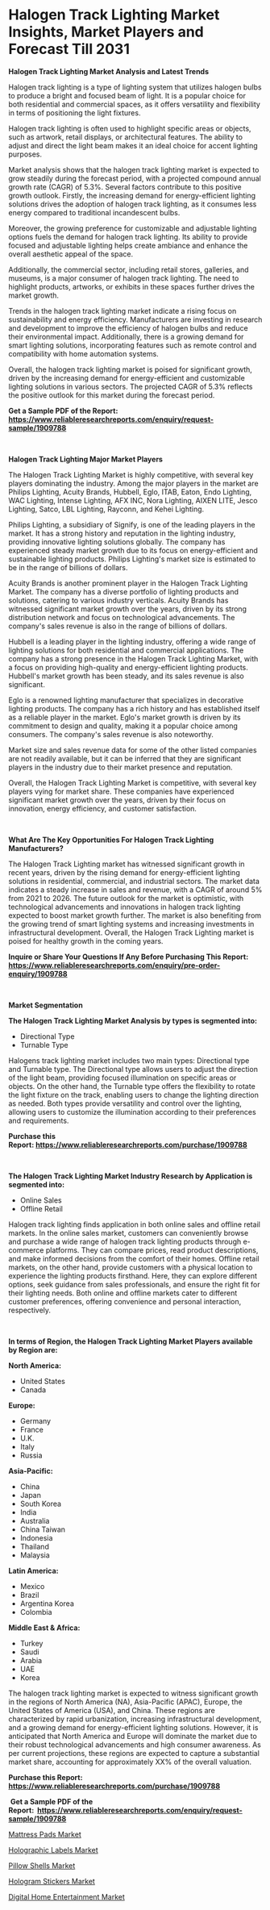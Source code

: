 <p><h1>Halogen Track Lighting Market Insights, Market Players and Forecast Till 2031</h1></p><p><strong>Halogen Track Lighting Market Analysis and Latest Trends</strong></p>
<p><p>Halogen track lighting is a type of lighting system that utilizes halogen bulbs to produce a bright and focused beam of light. It is a popular choice for both residential and commercial spaces, as it offers versatility and flexibility in terms of positioning the light fixtures.</p><p>Halogen track lighting is often used to highlight specific areas or objects, such as artwork, retail displays, or architectural features. The ability to adjust and direct the light beam makes it an ideal choice for accent lighting purposes.</p><p>Market analysis shows that the halogen track lighting market is expected to grow steadily during the forecast period, with a projected compound annual growth rate (CAGR) of 5.3%. Several factors contribute to this positive growth outlook. Firstly, the increasing demand for energy-efficient lighting solutions drives the adoption of halogen track lighting, as it consumes less energy compared to traditional incandescent bulbs.</p><p>Moreover, the growing preference for customizable and adjustable lighting options fuels the demand for halogen track lighting. Its ability to provide focused and adjustable lighting helps create ambiance and enhance the overall aesthetic appeal of the space.</p><p>Additionally, the commercial sector, including retail stores, galleries, and museums, is a major consumer of halogen track lighting. The need to highlight products, artworks, or exhibits in these spaces further drives the market growth.</p><p>Trends in the halogen track lighting market indicate a rising focus on sustainability and energy efficiency. Manufacturers are investing in research and development to improve the efficiency of halogen bulbs and reduce their environmental impact. Additionally, there is a growing demand for smart lighting solutions, incorporating features such as remote control and compatibility with home automation systems.</p><p>Overall, the halogen track lighting market is poised for significant growth, driven by the increasing demand for energy-efficient and customizable lighting solutions in various sectors. The projected CAGR of 5.3% reflects the positive outlook for this market during the forecast period.</p></p>
<p><strong>Get a Sample PDF of the Report:&nbsp; <a href="https://www.reliableresearchreports.com/enquiry/request-sample/1909788">https://www.reliableresearchreports.com/enquiry/request-sample/1909788</a></strong></p>
<p>&nbsp;</p>
<p><strong>Halogen Track Lighting Major Market Players</strong></p>
<p><p>The Halogen Track Lighting Market is highly competitive, with several key players dominating the industry. Among the major players in the market are Philips Lighting, Acuity Brands, Hubbell, Eglo, ITAB, Eaton, Endo Lighting, WAC Lighting, Intense Lighting, AFX INC, Nora Lighting, AIXEN LITE, Jesco Lighting, Satco, LBL Lighting, Rayconn, and Kehei Lighting.</p><p>Philips Lighting, a subsidiary of Signify, is one of the leading players in the market. It has a strong history and reputation in the lighting industry, providing innovative lighting solutions globally. The company has experienced steady market growth due to its focus on energy-efficient and sustainable lighting products. Philips Lighting's market size is estimated to be in the range of billions of dollars.</p><p>Acuity Brands is another prominent player in the Halogen Track Lighting Market. The company has a diverse portfolio of lighting products and solutions, catering to various industry verticals. Acuity Brands has witnessed significant market growth over the years, driven by its strong distribution network and focus on technological advancements. The company's sales revenue is also in the range of billions of dollars.</p><p>Hubbell is a leading player in the lighting industry, offering a wide range of lighting solutions for both residential and commercial applications. The company has a strong presence in the Halogen Track Lighting Market, with a focus on providing high-quality and energy-efficient lighting products. Hubbell's market growth has been steady, and its sales revenue is also significant.</p><p>Eglo is a renowned lighting manufacturer that specializes in decorative lighting products. The company has a rich history and has established itself as a reliable player in the market. Eglo's market growth is driven by its commitment to design and quality, making it a popular choice among consumers. The company's sales revenue is also noteworthy.</p><p>Market size and sales revenue data for some of the other listed companies are not readily available, but it can be inferred that they are significant players in the industry due to their market presence and reputation.</p><p>Overall, the Halogen Track Lighting Market is competitive, with several key players vying for market share. These companies have experienced significant market growth over the years, driven by their focus on innovation, energy efficiency, and customer satisfaction.</p></p>
<p>&nbsp;</p>
<p><strong>What Are The Key Opportunities For Halogen Track Lighting Manufacturers?</strong></p>
<p><p>The Halogen Track Lighting market has witnessed significant growth in recent years, driven by the rising demand for energy-efficient lighting solutions in residential, commercial, and industrial sectors. The market data indicates a steady increase in sales and revenue, with a CAGR of around 5% from 2021 to 2026. The future outlook for the market is optimistic, with technological advancements and innovations in halogen track lighting expected to boost market growth further. The market is also benefiting from the growing trend of smart lighting systems and increasing investments in infrastructural development. Overall, the Halogen Track Lighting market is poised for healthy growth in the coming years.</p></p>
<p><strong>Inquire or Share Your Questions If Any Before Purchasing This Report: <a href="https://www.reliableresearchreports.com/enquiry/pre-order-enquiry/1909788">https://www.reliableresearchreports.com/enquiry/pre-order-enquiry/1909788</a></strong></p>
<p>&nbsp;</p>
<p><strong>Market Segmentation</strong></p>
<p><strong>The Halogen Track Lighting Market Analysis by types is segmented into:</strong></p>
<p><ul><li>Directional Type</li><li>Turnable Type</li></ul></p>
<p><p>Halogens track lighting market includes two main types: Directional type and Turnable type. The Directional type allows users to adjust the direction of the light beam, providing focused illumination on specific areas or objects. On the other hand, the Turnable type offers the flexibility to rotate the light fixture on the track, enabling users to change the lighting direction as needed. Both types provide versatility and control over the lighting, allowing users to customize the illumination according to their preferences and requirements.</p></p>
<p><strong>Purchase this Report:&nbsp;<a href="https://www.reliableresearchreports.com/purchase/1909788">https://www.reliableresearchreports.com/purchase/1909788</a></strong></p>
<p>&nbsp;</p>
<p><strong>The Halogen Track Lighting Market Industry Research by Application is segmented into:</strong></p>
<p><ul><li>Online Sales</li><li>Offline Retail</li></ul></p>
<p><p>Halogen track lighting finds application in both online sales and offline retail markets. In the online sales market, customers can conveniently browse and purchase a wide range of halogen track lighting products through e-commerce platforms. They can compare prices, read product descriptions, and make informed decisions from the comfort of their homes. Offline retail markets, on the other hand, provide customers with a physical location to experience the lighting products firsthand. Here, they can explore different options, seek guidance from sales professionals, and ensure the right fit for their lighting needs. Both online and offline markets cater to different customer preferences, offering convenience and personal interaction, respectively.</p></p>
<p>&nbsp;</p>
<p><strong>In terms of Region, the Halogen Track Lighting Market Players available by Region are:</strong></p>
<p>
    <p> <strong> North America: </strong>
        <ul>
            <li>United States</li>
            <li>Canada</li>
        </ul>
        </p> 
    <p> <strong> Europe: </strong>
        <ul>
            <li>Germany</li>
            <li>France</li>
            <li>U.K.</li>
            <li>Italy</li>
            <li>Russia</li>
        </ul>
        </p> 
    <p> <strong> Asia-Pacific: </strong>
        <ul>
            <li>China</li>
            <li>Japan</li>
            <li>South Korea</li>
            <li>India</li>
            <li>Australia</li>
            <li>China Taiwan</li>
            <li>Indonesia</li>
            <li>Thailand</li>
            <li>Malaysia</li>
        </ul>
        </p> 
    <p> <strong> Latin America: </strong>
        <ul>
            <li>Mexico</li>
            <li>Brazil</li>
            <li>Argentina Korea</li>
            <li>Colombia</li>
        </ul>
        </p> 
    <p> <strong> Middle East & Africa: </strong>
        <ul>
            <li>Turkey</li>
            <li>Saudi</li>
            <li>Arabia</li>
            <li>UAE</li>
            <li>Korea</li>
        </ul>
    </p>
    </p>
<p><p>The halogen track lighting market is expected to witness significant growth in the regions of North America (NA), Asia-Pacific (APAC), Europe, the United States of America (USA), and China. These regions are characterized by rapid urbanization, increasing infrastructural development, and a growing demand for energy-efficient lighting solutions. However, it is anticipated that North America and Europe will dominate the market due to their robust technological advancements and high consumer awareness. As per current projections, these regions are expected to capture a substantial market share, accounting for approximately XX% of the overall valuation.</p></p>
<p><strong>Purchase this Report: <a href="https://www.reliableresearchreports.com/purchase/1909788">https://www.reliableresearchreports.com/purchase/1909788</a></strong></p>
<p>&nbsp;<strong>Get a Sample PDF of the Report:&nbsp;&nbsp;<a href="https://www.reliableresearchreports.com/enquiry/request-sample/1909788">https://www.reliableresearchreports.com/enquiry/request-sample/1909788</a></strong></p>
<p><strong></strong></p>
<p><p><a href="https://github.com/jsmusil/Market-Research-Report-List-1/blob/main/mattress-pads-market.md">Mattress Pads Market</a></p><p><a href="https://github.com/beatblasta/Market-Research-Report-List-1/blob/main/holographic-labels-market.md">Holographic Labels Market</a></p><p><a href="https://github.com/johnbach50/Market-Research-Report-List-1/blob/main/pillow-shells-market.md">Pillow Shells Market</a></p><p><a href="https://github.com/jhcraigie/Market-Research-Report-List-1/blob/main/hologram-stickers-market.md">Hologram Stickers Market</a></p><p><a href="https://github.com/bobicer/Market-Research-Report-List-1/blob/main/digital-home-entertainment-market.md">Digital Home Entertainment Market</a></p></p>